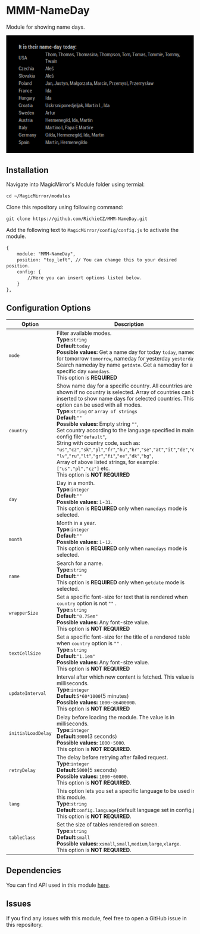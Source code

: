 # MMM-NameDay
Module for showing name days. 

![module MMM-NameDay](screenshots/screenshot.png)

## Installation
Navigate into MagicMirror's Module folder using termial:
```
cd ~/MagicMirror/modules
```
Clone this repository using following command: 
```
git clone https://github.com/RichieCZ/MMM-NameDay.git
```
Add the following text to ```MagicMirror/config/config.js``` to activate the module.
```
{
    module: "MMM-NameDay",
    position: "top_left", // You can change this to your desired position.
    config: {
        //Here you can insert options listed below.
    }
},
```
## Configuration Options
| Option                  | Description                                                                                                                                                                                                                                                                                                                                                                                                                                                                                                                                                                                                                                                                                                                           |
| ------------------------| ------------------------------------------------------------------------------------------------------------------------------------------------------------------------------------------------------------------------------------------------------------------------------------------------------------------------------------------------------------------------------------------------------------------------------------------------------------------------------------------------------------------------------------------------------------------------------------------------------------------------------------------------------------------------------------------------------------------------------------- |
| ```mode```              | Filter available modes.<br/> **Type:**```string```<br/> **Default:**```today```<br/>**Possible values:** Get a name day for today ```today```, nameday for tomorrow ```tomorrow```, nameday for yesterday ```yesterday```. Search nameday by name ```getdate```. Get a nameday for a specific day ```namedays```.<br/> This option is **REQUIRED**                                                                                                                                                                                                                                                                                                                                                                                    |
| ```country```           | Show name day for a specific country. All countries are shown if no country is selected. Array of countries can be inserted to show name days for selected countries. This option can be used with all modes.<br/> **Type:**```string``` or ```array of strings```<br/> **Default:**```""```<br/>**Possible values:** Empty string ```""```,<br/>Set country according to the language specified in main config file```"default"```,<br/> String with country code, such as: ```"us"```,```"cz"```,```"sk"```,```"pl"```,```"fr"```,```"hu"```,```"hr"```,```"se"```,```"at"```,```"it"```,```"de"```,```"es"```,<br/>```"lv"```,```"ru"```,```"lt"```,```"gr"```,```"fi"```,```"ee"```,```"dk"```,```"bg"```,<br/> Array of above listed strings, for example:```["us","pl","cz"]``` etc. <br/>This option is **NOT REQUIRED**    |
| ```day```               | Day in a month.<br/> **Type:**```integer```<br/> **Default:**```""```<br/>**Possible values:** ```1```-```31```.<br/> This option is **REQUIRED** only when ```namedays``` mode is selected.   |
| ```month```             | Month in a year.<br/> **Type:**```integer```<br/> **Default:**```""```<br/>**Possible values:** ```1```-```12```.<br/> This option is **REQUIRED** only when ```namedays``` mode is selected.   |
| ```name```              | Search for a name.<br/> **Type:**```string```<br/> **Default:**```""```<br/>This option is **REQUIRED** only when ```getdate``` mode is selected.   |
| ```wrapperSize```       | Set a specific font-size for text that is rendered when ```country``` option is not ```""``` .<br/> **Type:**```string```<br/> **Default:**```"0.75em"```<br/>**Possible values:** Any font-size value.<br/> This option is **NOT REQUIRED**    |
| ```textCellSize```      | Set a specific font-size for the title of a rendered table when ```country``` option is ```""``` .<br/> **Type:**```string```<br/> **Default:**```"1.1em"```<br/>**Possible values:** Any font-size value.<br/> This option is **NOT REQUIRED**    |
| ```updateInterval```    | Interval after which new content is fetched. This value is in milliseconds.<br/> **Type:**```integer```<br/> **Default:**```5*60*1000```(5 minutes)<br/>**Possible values:** ```1000```-```86400000```.<br/> This option is **NOT REQUIRED** |
| ```initialLoadDelay```  | Delay before loading the module. The value is in milliseconds.<br/> **Type:**```integer```<br/> **Default:**```3000```(3 seconds)<br/>**Possible values:** ```1000```-```5000```.<br/> This option is **NOT REQUIRED**. |
| ```retryDelay```        | The delay before retrying after failed request.<br/> **Type:**```integer```<br/> **Default:**```5000```(5 seconds)<br/>**Possible values:** ```1000```-```60000```.<br/> This option is **NOT REQUIRED**. |
| ```lang```              | This option lets you set a specific language to be used in this module.<br/> **Type:**```string```<br/> **Default:**```config.language```(default language set in config.js)<br/> This option is **NOT REQUIRED**. |
| ```tableClass```        | Set the size of tables rendered on screen.<br/> **Type:**```string```<br/> **Default:**```small```<br/>**Possible values:** ```xsmall```,```small```,```medium```,```large```,```xlarge```.<br/> This option is **NOT REQUIRED**. |

## Dependencies 
You can find API used in this module [here](https://nameday.abalin.net/).

## Issues
If you find any issues with this module, feel free to open a GitHub issue in this repository. 
